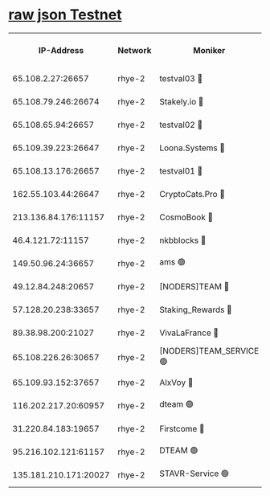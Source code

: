 
[raw json Testnet](https://rpc-check.quickt.stavr.tech/quickt/rpc-quickt-result.json)
=


<table><tr><th>IP-Address</th><th>Network</th><th>Moniker</th><th>Latest Block Height</th><th>Earliest Block Height</th><th>Catching Up</th><th>Tx Index</th><th>Voting Power</th><th>Scan Time</th></tr><tr><td>65.108.2.27:26657</td><td>rhye-2</td><td>testval03 🔴</td><td>765302</td><td>1</td><td>False</td><td>on</td><td>11002050</td><td>2024-02-11T21:15:37.242076893UTC</td></tr><tr><td>65.108.79.246:26674</td><td>rhye-2</td><td>Stakely.io 🔴</td><td>765303</td><td>1</td><td>False</td><td>on</td><td>10010</td><td>2024-02-11T21:15:41.793758451UTC</td></tr><tr><td>65.108.65.94:26657</td><td>rhye-2</td><td>testval02 🔴</td><td>765304</td><td>1</td><td>False</td><td>on</td><td>11002050</td><td>2024-02-11T21:15:44.664549972UTC</td></tr><tr><td>65.109.39.223:26647</td><td>rhye-2</td><td>Loona.Systems 🔴</td><td>765304</td><td>1</td><td>False</td><td>off</td><td>86949</td><td>2024-02-11T21:15:47.908105269UTC</td></tr><tr><td>65.108.13.176:26657</td><td>rhye-2</td><td>testval01 🔴</td><td>765304</td><td>1</td><td>False</td><td>on</td><td>13082010</td><td>2024-02-11T21:15:48.806813201UTC</td></tr><tr><td>162.55.103.44:26647</td><td>rhye-2</td><td>CryptoCats.Pro 🔴</td><td>765310</td><td>1</td><td>False</td><td>off</td><td>9999</td><td>2024-02-11T21:16:21.172529898UTC</td></tr><tr><td>213.136.84.176:11157</td><td>rhye-2</td><td>CosmoBook 🔴</td><td>765308</td><td>65301</td><td>False</td><td>off</td><td>1528057</td><td>2024-02-11T21:16:14.723654232UTC</td></tr><tr><td>46.4.121.72:11157</td><td>rhye-2</td><td>nkbblocks 🔴</td><td>765301</td><td>70101</td><td>False</td><td>off</td><td>81491</td><td>2024-02-11T21:15:29.318364276UTC</td></tr><tr><td>149.50.96.24:36657</td><td>rhye-2</td><td>ams 🟢</td><td>765307</td><td>133501</td><td>False</td><td>on</td><td>0</td><td>2024-02-11T21:16:04.218006997UTC</td></tr><tr><td>49.12.84.248:20657</td><td>rhye-2</td><td>[NODERS]TEAM 🔴</td><td>765307</td><td>146001</td><td>False</td><td>on</td><td>59690</td><td>2024-02-11T21:16:01.820254753UTC</td></tr><tr><td>57.128.20.238:33657</td><td>rhye-2</td><td>Staking_Rewards 🔴</td><td>765304</td><td>149101</td><td>False</td><td>on</td><td>9900</td><td>2024-02-11T21:15:47.430780093UTC</td></tr><tr><td>89.38.98.200:21027</td><td>rhye-2</td><td>VivaLaFrance 🔴</td><td>765301</td><td>220501</td><td>False</td><td>off</td><td>10000</td><td>2024-02-11T21:15:31.780465932UTC</td></tr><tr><td>65.108.226.26:30657</td><td>rhye-2</td><td>[NODERS]TEAM_SERVICE 🟢</td><td>765304</td><td>241501</td><td>False</td><td>on</td><td>0</td><td>2024-02-11T21:15:48.328190844UTC</td></tr><tr><td>65.109.93.152:37657</td><td>rhye-2</td><td>AlxVoy 🔴</td><td>765302</td><td>315173</td><td>False</td><td>on</td><td>143351</td><td>2024-02-11T21:15:34.298069079UTC</td></tr><tr><td>116.202.217.20:60957</td><td>rhye-2</td><td>dteam 🟢</td><td>765304</td><td>421794</td><td>False</td><td>on</td><td>0</td><td>2024-02-11T21:15:44.992248636UTC</td></tr><tr><td>31.220.84.183:19657</td><td>rhye-2</td><td>Firstcome 🔴</td><td>765302</td><td>730173</td><td>False</td><td>off</td><td>717671</td><td>2024-02-11T21:15:36.815911267UTC</td></tr><tr><td>95.216.102.121:61157</td><td>rhye-2</td><td>DTEAM 🟢</td><td>749821</td><td>748801</td><td>False</td><td>on</td><td>0</td><td>2024-02-11T21:15:42.148807445UTC</td></tr><tr><td>135.181.210.171:20027</td><td>rhye-2</td><td>STAVR-Service 🟢</td><td>765306</td><td>763001</td><td>False</td><td>on</td><td>0</td><td>2024-02-11T21:15:59.464808534UTC</td></tr></table>